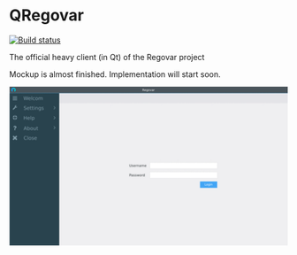 # QRegovar

[![Build status](https://ci.appveyor.com/api/projects/status/275xv8xawf4hn199?svg=true)](https://ci.appveyor.com/project/ikit/qregovar)

The official heavy client (in Qt) of the Regovar project

Mockup is almost finished. Implementation will start soon.

![mokcup](https://raw.githubusercontent.com/REGOVAR/QRegovar/master/docs/mockup/mockup.gif)
